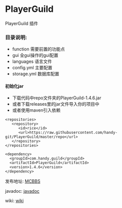 # PlayerGuild
PlayerGuild 插件

### 目录说明:  
* function 需要前置的功能点  
* gui 全gui操作的gui配置  
* languages 语言文件  
* config.yml 主要配置  
* storage.yml 数据库配置  



#### 初始化jar
- 下载代码中repo文件夹的PlayerGuild-1.4.6.jar
- 或者下载releases里的jar文件导入你的项目中
- 或者使用maven引入依赖

```
<repositories>
   <repository>
      <id>rice</id>
      <url>https://raw.githubusercontent.com/handy-git/PlayerGuild/master/repo</url>
   </repository>
</repositories>

<dependency>
  <groupId>com.handy.guild</groupId>
  <artifactId>PlayerGuild</artifactId>
  <version>1.4.6</version>
</dependency>
```

发布地址: [MCBBS](https://www.mcbbs.net/thread-1297813-1-1.html)  

javadoc: [javadoc](https://handy-git.gitee.io/playerguild/)  

wiki: [wiki](https://handy-git.gitee.io/rice-doc/#/PlayerGuild/zh_CN/)